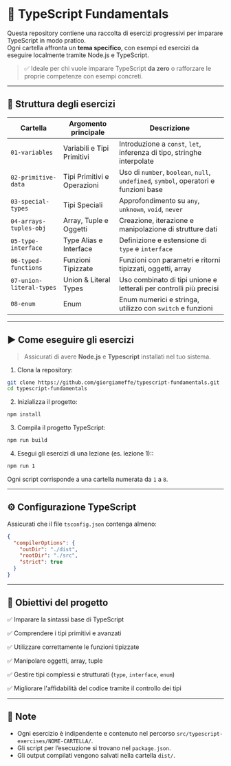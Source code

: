 # 📘 TypeScript Fundamentals

Questa repository contiene una raccolta di esercizi progressivi per imparare TypeScript in modo pratico.   
Ogni cartella affronta un **tema specifico**, con esempi ed esercizi da eseguire localmente tramite Node.js e TypeScript.

> ✅ Ideale per chi vuole imparare TypeScript **da zero** o rafforzare le proprie competenze con esempi concreti.

---

## 📂 Struttura degli esercizi

| Cartella | Argomento principale | Descrizione |
|---------|----------------------|-------------|
| `01-variables` | Variabili e Tipi Primitivi | Introduzione a `const`, `let`, inferenza di tipo, stringhe interpolate |
| `02-primitive-data` | Tipi Primitivi e Operazioni | Uso di `number`, `boolean`, `null`, `undefined`, `symbol`, operatori e funzioni base |
| `03-special-types` | Tipi Speciali | Approfondimento su `any`, `unknown`, `void`, `never` |
| `04-arrays-tuples-obj` | Array, Tuple e Oggetti | Creazione, iterazione e manipolazione di strutture dati |
| `05-type-interface` | Type Alias e Interface | Definizione e estensione di `type` e `interface` |
| `06-typed-functions` | Funzioni Tipizzate | Funzioni con parametri e ritorni tipizzati, oggetti, array |
| `07-union-literal-types` | Union & Literal Types | Uso combinato di tipi unione e letterali per controlli più precisi |
| `08-enum` | Enum | Enum numerici e stringa, utilizzo con `switch` e funzioni |

---

## ▶️ Come eseguire gli esercizi

> Assicurati di avere **Node.js** e **Typescript** installati nel tuo sistema.

1. Clona la repository:

```bash
git clone https://github.com/giorgiameffe/typescript-fundamentals.git
cd typescript-fundamentals
````

2. Inizializza il progetto:

```bash
npm install
```

3. Compila il progetto TypeScript:

```bash
npm run build
```

4. Esegui gli esercizi di una lezione (es. lezione 1)::

```bash
npm run 1
```

Ogni script corrisponde a una cartella numerata da `1` a `8`.

---

## ⚙️ Configurazione TypeScript

Assicurati che il file `tsconfig.json` contenga almeno:

```json
{
  "compilerOptions": {
    "outDir": "./dist",
    "rootDir": "./src",
    "strict": true
  }
}
```

---

## 🎯 Obiettivi del progetto

✅ Imparare la sintassi base di TypeScript

✅ Comprendere i tipi primitivi e avanzati

✅ Utilizzare correttamente le funzioni tipizzate

✅ Manipolare oggetti, array, tuple

✅ Gestire tipi complessi e strutturati (`type`, `interface`, `enum`)

✅ Migliorare l'affidabilità del codice tramite il controllo dei tipi

---

## 📌 Note

* Ogni esercizio è indipendente e contenuto nel percorso `src/typescript-exercises/NOME-CARTELLA/`.
* Gli script per l’esecuzione si trovano nel `package.json`.
* Gli output compilati vengono salvati nella cartella `dist/`.